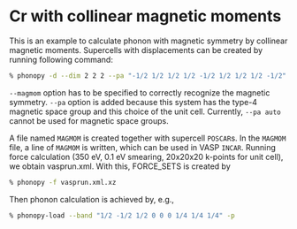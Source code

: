 # Cr with collinear magnetic moments

This is an example to calculate phonon with magnetic symmetry by collinear
magnetic moments. Supercells with displacements can be created by running
following command:

```bash
% phonopy -d --dim 2 2 2 --pa "-1/2 1/2 1/2 1/2 -1/2 1/2 1/2 1/2 -1/2" --magmom "1 -1" -c POSCAR-unitcell
```

`--magmom` option has to be specified to correctly recognize the magnetic
symmetry. `--pa` option is added because this system has the type-4 magnetic
space group and this choice of the unit cell. Currently, `--pa auto` cannot be
used for magnetic space groups.

A file named `MAGMOM` is created together with supercell `POSCAR`s. In the
`MAGMOM` file, a line of `MAGMOM` is written, which can be used in VASP `INCAR`.
Running force calculation (350 eV, 0.1 eV smearing, 20x20x20 k-points for unit
cell), we obtain vasprun.xml. With this, FORCE_SETS is created by

```bash
% phonopy -f vasprun.xml.xz
```

Then phonon calculation is achieved by, e.g.,

```bash
% phonopy-load --band "1/2 -1/2 1/2 0 0 0 1/4 1/4 1/4" -p
```
